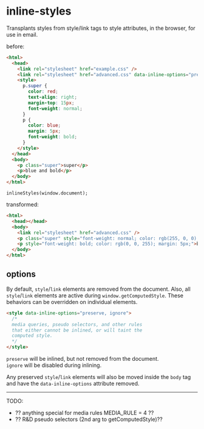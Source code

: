 inline-styles
=============

Transplants styles from style/link tags to style attributes, in the browser, for use in email.

before:
```html
<html>
  <head>
    <link rel="stylesheet" href="example.css" />
    <link rel="stylesheet" href="advanced.css" data-inline-options="preserve, ignore" />
    <style>
      p.super {
        color: red;
        text-align: right;
        margin-top: 15px;
        font-weight: normal;
      }
      p {
        color: blue;
        margin: 5px;
        font-weight: bold;
      }
    </style>
  </head>
  <body>
    <p class="super">super</p>
    <p>blue and bold</p>
  </body>
</html>
```

`inlineStyles(window.document);`

transformed:
```html
<html>
  <head></head>
  <body>
    <link rel="stylesheet" href="advanced.css" />
    <p class="super" style="font-weight: normal; color: rgb(255, 0, 0); text-align: right; margin: 15px 5px 5px;">super</p>
    <p style="font-weight: bold; color: rgb(0, 0, 255); margin: 5px;">blue and bold</p>
  </body>
</html>
```

## options

By default, `style`/`link` elements are removed from the document. 
Also, all `style`/`link` elements are active during `window.getComputedStyle`. These behaviors can be overridden on individual elements.

```html
<style data-inline-options="preserve, ignore">
  /* 
  media queries, pseudo selectors, and other rules 
  that either cannot be inlined, or will taint the 
  computed style.
  */
</style>
```

`preserve` will be inlined, but not removed from the document.  
`ignore` will be disabled during inlining.

Any preserved `style`/`link` elements will also be moved inside the `body` tag and have the `data-inline-options` attribute removed.

-----------------------------------------------

TODO:

* ?? anything special for media rules MEDIA_RULE = 4 ??
* ?? R&D pseudo selectors (2nd arg to getComputedStyle)??
